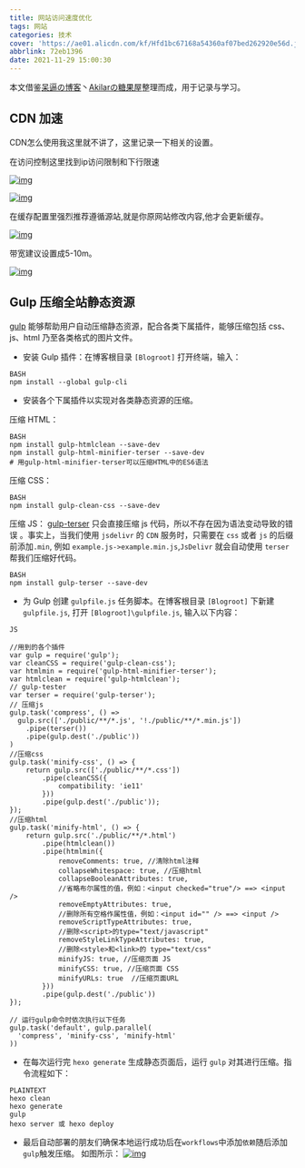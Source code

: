 ```yaml
---
title: 网站访问速度优化
tags: 网站
categories: 技术
cover: 'https://ae01.alicdn.com/kf/Hfd1bc67168a54360af07bed262920e56d.jpg'
abbrlink: 72eb1396
date: 2021-11-29 15:00:30
---
```


本文借鉴[呆逼の博客](https://blog.keepdai.cn/)丶[Akilarの糖果屋](https://akilar.top/)整理而成，用于记录与学习。

## CDN 加速

CDN怎么使用我这里就不讲了，这里记录一下相关的设置。



在访问控制这里找到ip访问限制和下行限速

[![img](https://cdn.jsdelivr.net/gh/L-20021213/picture@1.0.2/img/20210718000914.png)](https://cdn.jsdelivr.net/gh/L-20021213/picture@1.0.2/img/20210718000914.png)



[![img](https://cdn.jsdelivr.net/gh/L-20021213/picture@1.0.2/img/20210718000930.png)](https://cdn.jsdelivr.net/gh/L-20021213/picture@1.0.2/img/20210718000930.png)



在缓存配置里强烈推荐遵循源站,就是你原网站修改内容,他才会更新缓存。

[![img](https://cdn.jsdelivr.net/gh/L-20021213/picture@1.0.2/img/20210718000944.png)](https://cdn.jsdelivr.net/gh/L-20021213/picture@1.0.2/img/20210718000944.png)



带宽建议设置成5-10m。

[![img](https://cdn.jsdelivr.net/gh/L-20021213/picture@1.0.2/img/20210718001107.png)](https://cdn.jsdelivr.net/gh/L-20021213/picture@1.0.2/img/20210718001107.png)



## Gulp 压缩全站静态资源

[gulp](https://www.gulpjs.com.cn/) 能够帮助用户自动压缩静态资源，配合各类下属插件，能够压缩包括 css、js、html 乃至各类格式的图片文件。

- 安装 Gulp 插件：在博客根目录 `[Blogroot]` 打开终端，输入：

```
BASH
npm install --global gulp-cli
```

- 安装各个下属插件以实现对各类静态资源的压缩。

压缩 HTML：

```
BASH
npm install gulp-htmlclean --save-dev
npm install gulp-html-minifier-terser --save-dev
# 用gulp-html-minifier-terser可以压缩HTML中的ES6语法
```

压缩 CSS：

```
BASH
npm install gulp-clean-css --save-dev
```

压缩 JS：
[gulp-terser](https://github.com/duan602728596/gulp-terser) 只会直接压缩 js 代码，所以不存在因为语法变动导致的错误 。事实上，当我们使用 `jsdelivr` 的 `CDN` 服务时，只需要在 `css` 或者 `js` 的后缀前添加`.min`, 例如 `example.js->example.min.js`,`JsDelivr` 就会自动使用 `terser` 帮我们压缩好代码。

```
BASH
npm install gulp-terser --save-dev
```

- 为 Gulp 创建 `gulpfile.js` 任务脚本。在博客根目录 `[Blogroot]` 下新建 `gulpfile.js`, 打开 `[Blogroot]\gulpfile.js`, 输入以下内容：

```
JS

//用到的各个插件
var gulp = require('gulp');
var cleanCSS = require('gulp-clean-css');
var htmlmin = require('gulp-html-minifier-terser');
var htmlclean = require('gulp-htmlclean');
// gulp-tester
var terser = require('gulp-terser');
// 压缩js
gulp.task('compress', () =>
  gulp.src(['./public/**/*.js', '!./public/**/*.min.js'])
    .pipe(terser())
    .pipe(gulp.dest('./public'))
)
//压缩css
gulp.task('minify-css', () => {
    return gulp.src(['./public/**/*.css'])
        .pipe(cleanCSS({
            compatibility: 'ie11'
        }))
        .pipe(gulp.dest('./public'));
});
//压缩html
gulp.task('minify-html', () => {
    return gulp.src('./public/**/*.html')
        .pipe(htmlclean())
        .pipe(htmlmin({
            removeComments: true, //清除html注释
            collapseWhitespace: true, //压缩html
            collapseBooleanAttributes: true,
            //省略布尔属性的值，例如：<input checked="true"/> ==> <input />
            removeEmptyAttributes: true,
            //删除所有空格作属性值，例如：<input id="" /> ==> <input />
            removeScriptTypeAttributes: true,
            //删除<script>的type="text/javascript"
            removeStyleLinkTypeAttributes: true,
            //删除<style>和<link>的 type="text/css"
            minifyJS: true, //压缩页面 JS
            minifyCSS: true, //压缩页面 CSS
            minifyURLs: true  //压缩页面URL
        }))
        .pipe(gulp.dest('./public'))
});

// 运行gulp命令时依次执行以下任务
gulp.task('default', gulp.parallel(
  'compress', 'minify-css', 'minify-html'
))
```

- 在每次运行完 `hexo generate` 生成静态页面后，运行 `gulp` 对其进行压缩。指令流程如下：

```
PLAINTEXT
hexo clean
hexo generate
gulp
hexo server 或 hexo deploy
```

- 最后自动部署的朋友们确保本地运行成功后在`workflows`中添加`依赖`随后添加`gulp`触发压缩。
  如图所示：
  [![img](https://cdn.jsdelivr.net/gh/L-20021213/picture@1.0.2/img/20210718003125.png)](https://cdn.jsdelivr.net/gh/L-20021213/picture@1.0.2/img/20210718003125.png)